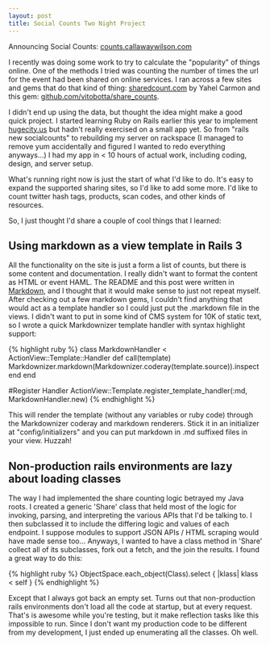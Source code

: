 ```yaml
---
layout: post
title: Social Counts Two Night Project
---
```


Announcing Social Counts\: [counts.callawaywilson.com](http://counts.callawaywilson.com)

I recently was doing some work to try to calculate the "popularity" of things online.  One of the methods I tried was counting the number of times the url for the event had been shared on online services.  I ran across a few sites and gems that do that kind of thing: [sharedcount.com](http://sharedcount.com) by Yahel Carmon and this gem: [github.com/vitobotta/share_counts](https://github.com/vitobotta/share_counts).  

I didn't end up using the data, but thought the idea might make a good quick project.  I started learning Ruby on Rails earlier this year to implement [hugecity.us](http://hugecity.us) but hadn't really exercised on a small app yet.  So from "rails new socialcounts" to rebuilding my server on rackspace (I managed to remove yum accidentally and figured I wanted to redo everything anyways...) I had my app in < 10 hours of actual work, including coding, design, and server setup.

What's running right now is just the start of what I'd like to do.  It's easy to expand the supported sharing sites, so I'd like to add some more.  I'd like to count twitter hash tags, products, scan codes, and other kinds of resources.

So, I just thought I'd share a couple of cool things that I learned:

## Using markdown as a view template in Rails 3

All the functionality on the site is just a form a list of counts, but there is some content and documentation.  I really didn't want to format the content as HTML or event HAML.  The README and this post were written in [Markdown](http://daringfireball.net/projects/markdown/), and I thought that it would make sense to just not repeat myself.  After checking out a few markdown gems, I couldn't find anything that would act as a template handler so I could just put the .markdown file in the views.  I didn't want to put in some kind of CMS system for 10K of static text, so I wrote a quick Markdownizer template handler with syntax highlight support:

{% highlight ruby %}
class MarkdownHandler < ActionView::Template::Handler
	def call(template)
		Markdownizer.markdown(Markdownizer.coderay(template.source)).inspect
	end
end

#Register Handler
ActionView::Template.register_template_handler(:md, MarkdownHandler.new)
{% endhighlight %}

This will render the template (without any variables or ruby code) through the Markdownizer coderay and markdown renderers.  Stick it in an initializer at "config/initializers" and you can put markdown in .md suffixed files in your view.  Huzzah!

## Non-production rails environments are lazy about loading classes

The way I had implemented the share counting logic betrayed my Java roots.  I created a generic 'Share' class that held most of the logic for invoking, parsing, and interpreting the various APIs that I'd be talking to.  I then subclassed it to include the differing logic and values of each endpoint.  I suppose modules to support JSON APIs / HTML scraping would have made sense too...  Anyways, I wanted to have a class method in 'Share' collect all of its subclasses, fork out a fetch, and the join the results.  I found a great way to do this:

{% highlight ruby %}
ObjectSpace.each_object(Class).select { |klass| klass < self }
{% endhighlight %}

Except that I always got back an empty set. Turns out that non-production rails environments don't load all the code at startup, but at every request.  That's is awesome while you're testing, but it make reflection tasks like this impossible to run.  Since I don't want my production code to be different from my development, I just ended up enumerating all the classes.  Oh well.
